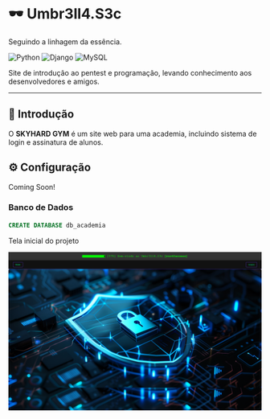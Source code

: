 # 🕶️ Umbr3ll4.S3c
Seguindo a linhagem da essência.

![Python](https://img.shields.io/badge/-Python-333333?style=flat&logo=python)
![Django](https://img.shields.io/badge/-Django-333333?style=flat&logo=django)
![MySQL](https://img.shields.io/badge/-MySQL-333333?style=flat&logo=mysql)

Site de introdução ao pentest e programação, levando conhecimento aos desenvolvedores e amigos.

---

## 📌 Introdução
O **SKYHARD GYM** é um site web para uma academia, incluindo sistema de login e assinatura de alunos.


## ⚙️ Configuração

Coming Soon!

### Banco de Dados
```sql
CREATE DATABASE db_academia
```

 Tela inicial do projeto

![Tela inicial do projeto](https://github.com/rafarfrafa/umbr3ll4-sec/blob/main/evercapture_20-04-2025_at_11-38-18.png?raw=true)
